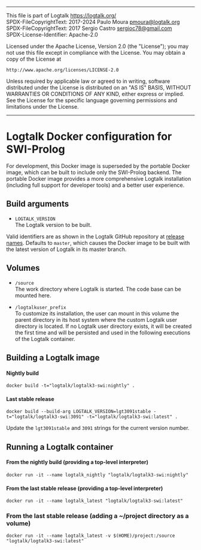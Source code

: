 ________________________________________________________________________

This file is part of Logtalk <https://logtalk.org/>  
SPDX-FileCopyrightText: 2017-2024 Paulo Moura <pmoura@logtalk.org>  
SPDX-FileCopyrightText: 2017 Sergio Castro <sergioc78@gmail.com>  
SPDX-License-Identifier: Apache-2.0

Licensed under the Apache License, Version 2.0 (the "License");
you may not use this file except in compliance with the License.
You may obtain a copy of the License at

    http://www.apache.org/licenses/LICENSE-2.0

Unless required by applicable law or agreed to in writing, software
distributed under the License is distributed on an "AS IS" BASIS,
WITHOUT WARRANTIES OR CONDITIONS OF ANY KIND, either express or implied.
See the License for the specific language governing permissions and
limitations under the License.
________________________________________________________________________


Logtalk Docker configuration for SWI-Prolog
===========================================

For development, this Docker image is superseded by the portable Docker
image, which can be built to include only the SWI-Prolog backend. The
portable Docker image provides a more comprehensive Logtalk installation
(including full support for developer tools) and a better user experience.


Build arguments
---------------

- `LOGTALK_VERSION`  
The Logtalk version to be built.

Valid identifiers are as shown in the Logtalk GitHub repository at
[release names](https://github.com/LogtalkDotOrg/logtalk3/releases).
Defaults to `master`, which causes the Docker image to be built with
the latest version of Logtalk in its master branch.


Volumes
-------

- `/source`  
The work directory where Logtalk is started. The code base can be mounted
here.

- `/logtalkuser_prefix`  
To customize its installation, the user can mount in this volume the parent
directory in its host system where the custom Logtalk user directory is
located. If no Logtalk user directory exists, it will be created the first
time and will be persisted and used in the following executions of the
Logtalk container.


Building a Logtalk image
------------------------

#### Nightly build

	docker build -t="logtalk/logtalk3-swi:nightly" .

#### Last stable release

	docker build --build-arg LOGTALK_VERSION=lgt3091stable -t="logtalk/logtalk3-swi:3091" -t="logtalk/logtalk3-swi:latest" .

Update the `lgt3091stable` and `3091` strings for the current version number.


Running a Logtalk container
---------------------------

#### From the nightly build (providing a top-level interpreter)

	docker run -it --name logtalk_nightly "logtalk/logtalk3-swi:nightly"

#### From the last stable release (providing a top-level interpreter)

	docker run -it --name logtalk_latest "logtalk/logtalk3-swi:latest"

### From the last stable release (adding a ~/project directory as a volume)

	docker run -it --name logtalk_latest -v $(HOME)/project:/source "logtalk/logtalk3-swi:latest"
